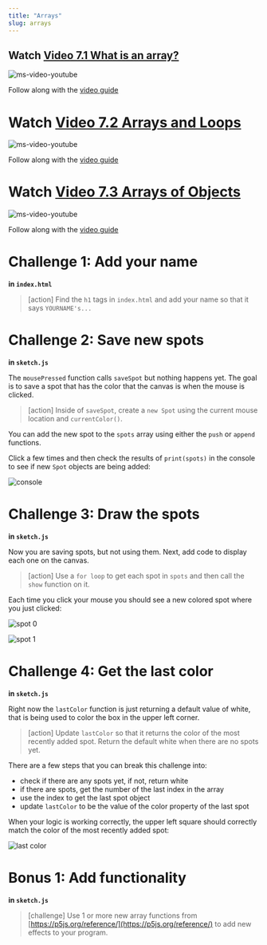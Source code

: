 ```yaml
---
title: "Arrays"
slug: arrays
---
```


## Watch [Video 7.1 What is an array?](https://www.youtube.com/watch?v=VIQoUghHSxU)

![ms-video-youtube](https://www.youtube.com/watch?v=VIQoUghHSxU)

Follow along with the [video guide](https://repl.it/@MakeSchoolRAMP/p5js-Video-Guide-71-What-is-an-array)

# Watch [Video 7.2 Arrays and Loops](https://www.youtube.com/watch?v=RXWO3mFuW-I)

![ms-video-youtube](https://www.youtube.com/watch?v=RXWO3mFuW-I)

Follow along with the [video guide](https://repl.it/@MakeSchoolRAMP/p5js-Video-Guide-72-Arrays-and-Loops)

# Watch [Video 7.3 Arrays of Objects](https://www.youtube.com/watch?v=fBqaA7zRO58)

![ms-video-youtube](https://www.youtube.com/watch?v=fBqaA7zRO58)

Follow along with the [video guide](https://repl.it/@MakeSchoolRAMP/p5js-Video-Guide-73-Arrays-of-Objects)

# Challenge 1: Add your name

**in `index.html`**

> [action]
> Find the `h1` tags in `index.html` and add your name so that it says `YOURNAME's...`
>

# Challenge 2: Save new spots

**in `sketch.js`**

The `mousePressed` function calls `saveSpot` but nothing happens yet. The goal is to save a spot that has the color that the canvas is when the mouse is clicked.

> [action]
> Inside of `saveSpot`, create a `new Spot` using the current mouse location and `currentColor()`.
>

You can add the new spot to the `spots` array using either the `push` or `append` functions.

Click a few times and then check the results of `print(spots)` in the console to see if new `Spot` objects are being added:

![console](assets/console.png "console")

# Challenge 3: Draw the spots

**in `sketch.js`**

Now you are saving spots, but not using them. Next, add code to display each one on the canvas.

> [action]
> Use a `for loop` to get each spot in `spots` and then call the `show` function on it.
>

Each time you click your mouse you should see a new colored spot where you just clicked:

![spot 0](assets/spot_0.png "spot 0")

![spot 1](assets/spot_1.png "spot 1")

# Challenge 4: Get the last color

**in `sketch.js`**

Right now the `lastColor` function is just returning a default value of white, that is being used to color the box in the upper left corner.

> [action]
> Update `lastColor` so that it returns the color of the most recently added spot. Return the default white when there are no spots yet.
>

There are a few steps that you can break this challenge into:

- check if there are any spots yet, if not, return white
- if there are spots, get the number of the last index in the array
- use the index to get the last spot object
- update `lastColor` to be the value of the color property of the last spot

When your logic is working correctly, the upper left square should correctly match the color of the most recently added spot:

![last color](assets/last_color.png "last color")

# Bonus 1: Add functionality

**in `sketch.js`**

> [challenge]
> Use 1 or more new array functions from [https://p5js.org/reference/](https://p5js.org/reference/) to add new effects to your program.
>
